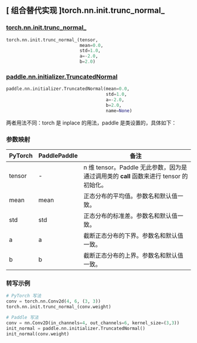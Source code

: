 ## [ 组合替代实现 ]torch.nn.init.trunc_normal_

### [torch.nn.init.trunc_normal_](https://pytorch.org/docs/stable/nn.init.html#torch.nn.init.trunc_normal_)

```python
torch.nn.init.trunc_normal_(tensor,
                            mean=0.0,
                            std=1.0,
                            a=-2.0,
                            b=2.0)
```

### [paddle.nn.initializer.TruncatedNormal](https://www.paddlepaddle.org.cn/documentation/docs/zh/api/paddle/nn/initializer/TruncatedNormal_cn.html)

```python
paddle.nn.initializer.TruncatedNormal(mean=0.0,
                                      std=1.0,
                                      a=-2.0,
                                      b=2.0,
                                      name=None)
```

两者用法不同：torch 是 inplace 的用法，paddle 是类设置的，具体如下：

### 参数映射

| PyTorch       | PaddlePaddle | 备注                                                   |
| ------------- | ------------ | ------------------------------------------------------ |
| tensor        | -          | n 维 tensor。Paddle 无此参数，因为是通过调用类的 __call__ 函数来进行 tensor 的初始化。    |
| mean          |  mean          | 正态分布的平均值。参数名和默认值一致。               |
| std           |  std         | 正态分布的标准差。参数名和默认值一致。               |
| a           |  a         | 截断正态分布的下界。参数名和默认值一致。               |
| b           |  b         | 截断正态分布的上界。参数名和默认值一致。               |

### 转写示例
```python
# PyTorch 写法
conv = torch.nn.Conv2d(4, 6, (3, 3))
torch.nn.init.trunc_normal_(conv.weight)

# Paddle 写法
conv = nn.Conv2D(in_channels=4, out_channels=6, kernel_size=(3,3))
init_normal = paddle.nn.initializer.TruncatedNormal()
init_normal(conv.weight)
```
